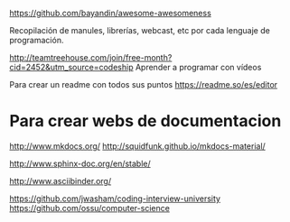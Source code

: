 https://github.com/bayandin/awesome-awesomeness

Recopilación de manules, librerías, webcast, etc por cada lenguaje de programación.


http://teamtreehouse.com/join/free-month?cid=2452&utm_source=codeship
Aprender a programar con vídeos


Para crear un readme con todos sus puntos
https://readme.so/es/editor


# Para crear webs de documentacion
http://www.mkdocs.org/
http://squidfunk.github.io/mkdocs-material/

http://www.sphinx-doc.org/en/stable/



http://www.asciibinder.org/


https://github.com/jwasham/coding-interview-university
https://github.com/ossu/computer-science

